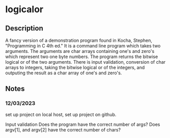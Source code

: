 # logicalor
## Description
A fancy version of a demonstration program found in Kocha, Stephen,
"Programming in C 4th ed." It is a command line program which takes two
arguments. The arguments are char arrays containing one's and zero's which
represent two one byte numbers. The program returns the bitwise logical or of
the two arguments. There is input validation, conversion of char arrays to 
integers, taking the bitwise logical or of the integers, and outputing the 
result as a char array of one's and zero's.
## Notes
### 12/03/2023
set up project on local host, set up project on github.

Input validation
    Does the program have the correct number of args?
    Does argv[1], and argv[2] have the correct number of chars?
